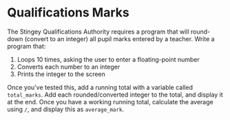# Qualifications Marks

The Stingey Qualifications Authority requires a program that will round-down (convert to an integer) all pupil marks entered by a teacher. Write a program that:

1. Loops 10 times, asking the user to enter a floating-point number
2. Converts each number to an integer
3. Prints the integer to the screen

Once you've tested this, add a running total with a variable called `total_marks`. Add each rounded/converted integer to the total, and display it at the end. Once you have a working running total, calculate the average using `/`, and display this as `average_mark`.
